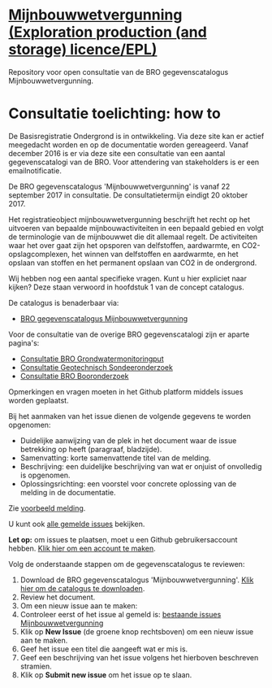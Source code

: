 # [Mijnbouwwetvergunning (Exploration production (and storage) licence/EPL)](https://broprogramma.github.io/EPL/)
Repository voor open consultatie van de BRO gegevenscatalogus Mijnbouwwetvergunning.

# Consultatie toelichting: how to
De Basisregistratie Ondergrond is in ontwikkeling. Via deze site kan er actief meegedacht worden en op de documentatie worden gereageerd.  Vanaf december 2016 is er via deze site een consultatie van een aantal gegevenscatalogi van de BRO. Voor attendering van stakeholders is er een emailnotificatie.

De BRO gegevenscatalogus 'Mijnbouwwetvergunning' is vanaf 22 september 2017 in consultatie. De consultatietermijn eindigt 20 oktober 2017. 

Het registratieobject mijnbouwwetvergunning beschrijft het recht op het uitvoeren van bepaalde mijnbouwactiviteiten in een bepaald gebied en volgt de terminologie van de mijnbouwwet die dit allemaal regelt. De activiteiten waar het over gaat zijn het opsporen van delfstoffen, aardwarmte, en CO2-opslagcomplexen, het winnen van delfstoffen en aardwarmte, en het opslaan van stoffen en het permanent opslaan van CO2 in de ondergrond.

Wij hebben nog een aantal specifieke vragen. Kunt u hier expliciet naar kijken? Deze staan verwoord in hoofdstuk 1 van de concept catalogus.

De catalogus is benaderbaar via:
- [BRO gegevenscatalogus Mijnbouwwetvergunning][2] 

Voor de consultatie van de overige BRO gegevenscatalogi zijn er aparte pagina's:
- [Consultatie BRO Grondwatermonitoringput][6]
- [Consultatie Geotechnisch Sondeeronderzoek][5]
- [Consultatie BRO Booronderzoek][8]

Opmerkingen en vragen moeten in het Github platform middels issues worden geplaatst. 

Bij het aanmaken van het issue dienen de volgende gegevens te worden opgenomen:
-	Duidelijke aanwijzing van de plek in het document waar de issue betrekking op heeft (paragraaf, bladzijde).
-	Samenvatting: korte samenvattende titel van de melding.
-	Beschrijving: een duidelijke beschrijving van wat er onjuist of onvolledig is opgenomen.
-	Oplossingsrichting: een voorstel voor concrete oplossing van de melding in de documentatie.

Zie [voorbeeld melding][7].

U kunt ook [alle gemelde issues][1] bekijken. 

**Let op:** om issues te plaatsen, moet u een Github gebruikersaccount hebben. [Klik hier om een account te maken][4]. 

Volg de onderstaande stappen om de gegevenscatalogus te reviewen:

1. Download de BRO gegevenscatalogus 'Mijnbouwwetvergunning'. [Klik hier om de catalogus te downloaden][2].
2. Review het document.
3. Om een nieuw issue aan te maken: 
  1. Controleer eerst of het issue al gemeld is: [bestaande issues Mijnbouwwetvergunning][1]
  1. Klik op **New Issue** (de groene knop rechtsboven) om een nieuw issue aan te maken.
  1. Geef het issue een titel die aangeeft wat er mis is.
  1. Geef een beschrijving van het issue volgens het hierboven beschreven stramien.
  1. Klik op **Submit new issue** om het issue op te slaan. 
  
[1]: https://github.com/BROprogramma/EPL/issues
[2]: https://github.com/BROprogramma/EPL/blob/gh-pages/Catalogus_voor_Mijnbouwwetvergunning_v08_-20170921.pdf
[4]: https://github.com/join
[5]: https://github.com/BROprogramma/geotechnischsondeeronderzoek
[6]: https://github.com/BROprogramma/grondwatermonitoringput
[7]: https://github.com/BROprogramma/EPL/issues/2
[8]: https://github.com/BROprogramma/BHR-P

